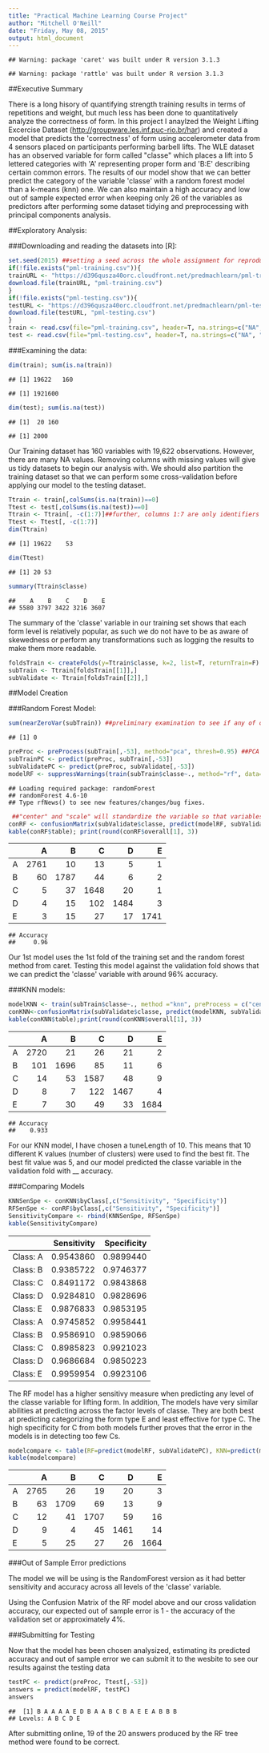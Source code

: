 ```yaml
---
title: "Practical Machine Learning Course Project"
author: "Mitchell O'Neill"
date: "Friday, May 08, 2015"
output: html_document
---
```



```
## Warning: package 'caret' was built under R version 3.1.3
```

```
## Warning: package 'rattle' was built under R version 3.1.3
```

##Executive Summary

There is a long hisory of quantifying strength training results in terms of repetitions and weight, but much less has been done to quantitatively analyze the correctness of form. In this project I  anaylzed the Weight Lifting Excercise Dataset (http://groupware.les.inf.puc-rio.br/har) and created a model that predicts the 'correctness' of form using accelerometer data from 4 sensors placed on participants performing barbell lifts. The WLE dataset has an observed variable for form called "classe" which places a lift into 5 lettered categories with 'A' representing proper form and 'B:E' describing certain common errors. The results of our model show that we can better predict the category of the variable 'classe' with a random forest model than a k-means (knn) one. We can also maintain a high accuracy and low out of sample expected error when keeping only 26 of the variables as predictors after performing some dataset tidying and preprocessing with principal components analysis. 

##Exploratory Analysis:

###Downloading and reading the datasets into [R]:


```r
set.seed(2015) ##setting a seed across the whole assignment for reproducibility
if(!file.exists("pml-training.csv")){
trainURL <- "https://d396qusza40orc.cloudfront.net/predmachlearn/pml-training.csv"
download.file(trainURL, "pml-training.csv")
}
if(!file.exists("pml-testing.csv")){
testURL <- "https://d396qusza40orc.cloudfront.net/predmachlearn/pml-testing.csv"
download.file(testURL, "pml-testing.csv")
}
train <- read.csv(file="pml-training.csv", header=T, na.strings=c("NA", "")) ##NA's are entered both explicitly and as blanks in the dataset
test <- read.csv(file="pml-testing.csv", header=T, na.strings=c("NA", ""))
```

###Examining the data:


```r
dim(train); sum(is.na(train))
```

```
## [1] 19622   160
```

```
## [1] 1921600
```

```r
dim(test); sum(is.na(test)) 
```

```
## [1]  20 160
```

```
## [1] 2000
```

Our Training dataset has 160 variables with 19,622 observations. However, there are many NA values. Removing columns with missing values will give us tidy datasets to begin our analysis with. We should also partition the training dataset so that we can perform some cross-validation before applying our model to the testing dataset.


```r
Ttrain <- train[,colSums(is.na(train))==0]
Ttest <- test[,colSums(is.na(test))==0]
Ttrain <- Ttrain[, -c(1:7)]##further, columns 1:7 are only identifiers not related to the accelerometer data.
Ttest <- Ttest[, -c(1:7)]
dim(Ttrain)
```

```
## [1] 19622    53
```

```r
dim(Ttest)
```

```
## [1] 20 53
```

```r
summary(Ttrain$classe)
```

```
##    A    B    C    D    E 
## 5580 3797 3422 3216 3607
```

The summary of the 'classe' variable in our training set shows that each form level is relatively popular, as such we do not have to be as aware of skewedness or perform any transformations such as logging the results to make them more readable. 


```r
foldsTrain <- createFolds(y=Ttrain$classe, k=2, list=T, returnTrain=F) ##Partitions our training data into 2 sets
subTrain <- Ttrain[foldsTrain[[1]],]
subValidate <- Ttrain[foldsTrain[[2]],]
```

##Model Creation


###Random Forest Model: 


```r
sum(nearZeroVar(subTrain)) ##preliminary examination to see if any of our 52 predictors have no variance and can be removed
```

```
## [1] 0
```

```r
preProc <- preProcess(subTrain[,-53], method="pca", thresh=0.95) ##PCA will trim correlated variables from the dataset as long as 95% of the variation is still captured
subTrainPC <- predict(preProc, subTrain[,-53])
subValidatePC <- predict(preProc, subValidate[,-53])
modelRF <- suppressWarnings(train(subTrain$classe~., method="rf", data=subTrainPC, preProcess=c("center", "scale")))
```

```
## Loading required package: randomForest
## randomForest 4.6-10
## Type rfNews() to see new features/changes/bug fixes.
```

```r
 ##"center" and "scale" will standardize the variable so that variables with high mean and variability do not skew the data.
conRF <- confusionMatrix(subValidate$classe, predict(modelRF, subValidatePC))
kable(conRF$table); print(round(conRF$overall[1], 3))
```



|   |    A|    B|    C|    D|    E|
|:--|----:|----:|----:|----:|----:|
|A  | 2761|   10|   13|    5|    1|
|B  |   60| 1787|   44|    6|    2|
|C  |    5|   37| 1648|   20|    1|
|D  |    4|   15|  102| 1484|    3|
|E  |    3|   15|   27|   17| 1741|

```
## Accuracy 
##     0.96
```

Our 1st model uses the 1st fold of the training set and the random forest method from caret. Testing this model against the validation fold shows that we can predict the 'classe' variable with around 96% accuracy. 

###KNN models:


```r
modelKNN <- train(subTrain$classe~., method ="knn", preProcess = c("center", "scale"), tuneLength=10, trControl = trainControl(method = "boot"), data=subTrainPC)
conKNN<-confusionMatrix(subValidate$classe, predict(modelKNN, subValidatePC))
kable(conKNN$table);print(round(conKNN$overall[1], 3))
```



|   |    A|    B|    C|    D|    E|
|:--|----:|----:|----:|----:|----:|
|A  | 2720|   21|   26|   21|    2|
|B  |  101| 1696|   85|   11|    6|
|C  |   14|   53| 1587|   48|    9|
|D  |    8|    7|  122| 1467|    4|
|E  |    7|   30|   49|   33| 1684|

```
## Accuracy 
##    0.933
```

For our KNN model, I have chosen a tuneLength of 10. This means that 10 different K values (number of clusters) were used to find the best fit. The best fit value was 5, and our model predicted the classe variable in the validation fold with __ accuracy.  

###Comparing Models


```r
KNNSenSpe <- conKNN$byClass[,c("Sensitivity", "Specificity")]
RFSenSpe <- conRF$byClass[,c("Sensitivity", "Specificity")]
SensitivityCompare <- rbind(KNNSenSpe, RFSenSpe)
kable(SensitivityCompare)
```



|         | Sensitivity| Specificity|
|:--------|-----------:|-----------:|
|Class: A |   0.9543860|   0.9899440|
|Class: B |   0.9385722|   0.9746377|
|Class: C |   0.8491172|   0.9843868|
|Class: D |   0.9284810|   0.9828696|
|Class: E |   0.9876833|   0.9853195|
|Class: A |   0.9745852|   0.9958441|
|Class: B |   0.9586910|   0.9859066|
|Class: C |   0.8985823|   0.9921023|
|Class: D |   0.9686684|   0.9850223|
|Class: E |   0.9959954|   0.9923106|

The RF model has a higher sensitivy measure when predicting any level of the classe variable for lifting form. In addition, The models have very similar abilities at predicting across the factor levels of classe. They are both best at predicting categorizing the form type E and least effective for type C. The high specificity for C from both models further proves that the error in the models is in detecting too few Cs. 


```r
modelcompare <- table(RF=predict(modelRF, subValidatePC), KNN=predict(modelKNN, subValidatePC))
kable(modelcompare)
```



|   |    A|    B|    C|    D|    E|
|:--|----:|----:|----:|----:|----:|
|A  | 2765|   26|   19|   20|    3|
|B  |   63| 1709|   69|   13|    9|
|C  |   12|   41| 1707|   59|   16|
|D  |    9|    4|   45| 1461|   14|
|E  |    5|   25|   27|   26| 1664|

###Out of Sample Error predictions

The model we will be using is the RandomForest version as it had better sensitivity and accuracy across all levels of the 'classe' variable. 

Using the Confusion Matrix of the RF model above and our cross validation accuracy, our expected out of sample error is 1 - the accuracy of the validation set or approximately 4%.

###Submitting for Testing

Now that the model has been chosen analysized, estimating its predicted accuracy and out of sample error we can submit it to the wesbite to see our results against the testing data


```r
testPC <- predict(preProc, Ttest[,-53])
answers = predict(modelRF, testPC)
answers
```

```
##  [1] B A A A A E D B A A B C B A E E A B B B
## Levels: A B C D E
```

After submitting online, 19 of the 20 answers produced by the RF tree method were found to be correct.
